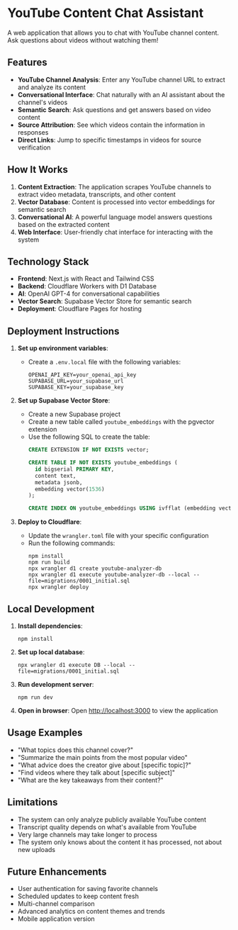 # YouTube Content Chat Assistant

A web application that allows you to chat with YouTube channel content. Ask questions about videos without watching them!

## Features

- **YouTube Channel Analysis**: Enter any YouTube channel URL to extract and analyze its content
- **Conversational Interface**: Chat naturally with an AI assistant about the channel's videos
- **Semantic Search**: Ask questions and get answers based on video content
- **Source Attribution**: See which videos contain the information in responses
- **Direct Links**: Jump to specific timestamps in videos for source verification

## How It Works

1. **Content Extraction**: The application scrapes YouTube channels to extract video metadata, transcripts, and other content
2. **Vector Database**: Content is processed into vector embeddings for semantic search
3. **Conversational AI**: A powerful language model answers questions based on the extracted content
4. **Web Interface**: User-friendly chat interface for interacting with the system

## Technology Stack

- **Frontend**: Next.js with React and Tailwind CSS
- **Backend**: Cloudflare Workers with D1 Database
- **AI**: OpenAI GPT-4 for conversational capabilities
- **Vector Search**: Supabase Vector Store for semantic search
- **Deployment**: Cloudflare Pages for hosting

## Deployment Instructions

1. **Set up environment variables**:
   - Create a `.env.local` file with the following variables:
     ```
     OPENAI_API_KEY=your_openai_api_key
     SUPABASE_URL=your_supabase_url
     SUPABASE_KEY=your_supabase_key
     ```

2. **Set up Supabase Vector Store**:
   - Create a new Supabase project
   - Create a new table called `youtube_embeddings` with the pgvector extension
   - Use the following SQL to create the table:
     ```sql
     CREATE EXTENSION IF NOT EXISTS vector;

     CREATE TABLE IF NOT EXISTS youtube_embeddings (
       id bigserial PRIMARY KEY,
       content text,
       metadata jsonb,
       embedding vector(1536)
     );

     CREATE INDEX ON youtube_embeddings USING ivfflat (embedding vector_cosine_ops) WITH (lists = 100);
     ```

3. **Deploy to Cloudflare**:
   - Update the `wrangler.toml` file with your specific configuration
   - Run the following commands:
     ```
     npm install
     npm run build
     npx wrangler d1 create youtube-analyzer-db
     npx wrangler d1 execute youtube-analyzer-db --local --file=migrations/0001_initial.sql
     npx wrangler deploy
     ```

## Local Development

1. **Install dependencies**:
   ```
   npm install
   ```

2. **Set up local database**:
   ```
   npx wrangler d1 execute DB --local --file=migrations/0001_initial.sql
   ```

3. **Run development server**:
   ```
   npm run dev
   ```

4. **Open in browser**:
   Open [http://localhost:3000](http://localhost:3000) to view the application

## Usage Examples

- "What topics does this channel cover?"
- "Summarize the main points from the most popular video"
- "What advice does the creator give about [specific topic]?"
- "Find videos where they talk about [specific subject]"
- "What are the key takeaways from their content?"

## Limitations

- The system can only analyze publicly available YouTube content
- Transcript quality depends on what's available from YouTube
- Very large channels may take longer to process
- The system only knows about the content it has processed, not about new uploads

## Future Enhancements

- User authentication for saving favorite channels
- Scheduled updates to keep content fresh
- Multi-channel comparison
- Advanced analytics on content themes and trends
- Mobile application version

